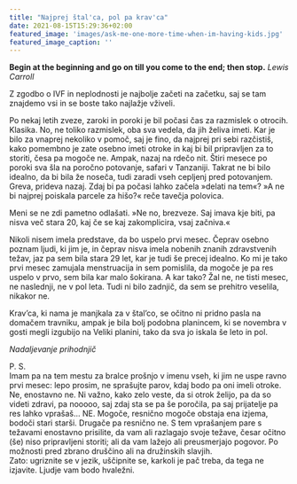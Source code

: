 ```yaml
---
title: "Najprej štal'ca, pol pa krav'ca"
date: 2021-08-15T15:29:36+02:00
featured_image: 'images/ask-me-one-more-time-when-im-having-kids.jpg'
featured_image_caption: ''
---
```

**Begin at the beginning and go on till you come to the end; then stop.** *Lewis Carroll*

Z zgodbo o IVF in neplodnosti je najbolje začeti na začetku, saj se tam znajdemo vsi in se
boste tako najlažje vživeli.

Po nekaj letih zveze, zaroki in poroki je bil počasi čas za razmislek o otrocih. Klasika. No,
ne toliko razmislek, oba sva vedela, da jih želiva imeti. Kar je bilo za vnaprej nekoliko v
pomoč, saj je fino, da najprej pri sebi razčistiš, kako pomembno je zate osebno imeti
otroke in kaj bi bil pripravljen za to storiti, česa pa mogoče ne. Ampak, nazaj na rdečo nit.
Štiri mesece po poroki sva šla na poročno potovanje, safari v Tanzaniji. Takrat ne bi bilo
idealno, da bi bila že noseča, tudi zaradi vseh cepljenj pred potovanjem. Greva, prideva
nazaj. Zdaj bi pa počasi lahko začela »delati na tem«? »A ne bi najprej poiskala parcele za
hišo?« reče tavečja polovica.

Meni se ne zdi pametno odlašati. »Ne no, brezveze. Saj imava kje biti, pa nisva več stara
20, kaj če se kaj zakomplicira, vsaj začniva.«

Nikoli nisem imela predstave, da bo uspelo prvi mesec. Čeprav osebno poznam ljudi, ki
jim je, in čeprav nisva imela nobenih znanih zdravstvenih težav, jaz pa sem bila stara 29
let, kar je tudi še precej idealno. Ko mi je tako prvi mesec zamujala menstruacija in sem
pomislila, da mogoče je pa res uspelo v prvo, sem bila kar malo šokirana. A kar tako?
Žal ne, ne tisti mesec, ne naslednji, ne v pol leta. Tudi ni bilo zadnjič, da sem se prehitro
veselila, nikakor ne.

Krav’ca, ki nama je manjkala za v štal’co, se očitno ni pridno pasla na domačem travniku,
ampak je bila bolj podobna planincem, ki se novembra v gosti megli izgubijo na Veliki
planini, tako da sva jo iskala še leto in pol.

*Nadaljevanje prihodnjič*

P. S.\
Imam pa na tem mestu za bralce prošnjo v imenu vseh, ki jim ne uspe ravno prvi mesec:
lepo prosim, ne sprašujte parov, kdaj bodo pa oni imeli otroke. Ne, enostavno ne. Ni
važno, kako zelo veste, da si otrok želijo, pa da so videti zdravi, pa nooooo, saj zdaj sta se pa še poročila, pa saj prijatelje pa res lahko vprašaš... NE. Mogoče, resnično mogoče obstaja ena izjema, bodoči stari starši. Drugače pa resnično ne. S tem vprašanjem pare s težavami enostavno prisilite, da vam ali razlagajo svoje težave, česar očitno (še) niso pripravljeni storiti; ali da vam lažejo ali preusmerjajo pogovor. Po možnosti pred zbrano druščino ali na družinskih slavjih.\
Zato: ugriznite se v jezik, uščipnite se, karkoli je pač treba, da tega ne izjavite. Ljudje vam bodo hvaležni.
